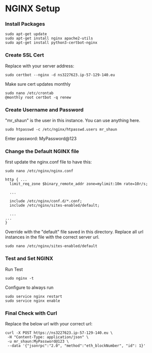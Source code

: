 # NGINX Setup

### Install Packages

```shell
sudo apt-get update
sudo apt-get install nginx apache2-utils
sudo apt-get install python3-certbot-nginx
```

### Create SSL Cert

Replace with your server address:

```shell
sudo certbot --nginx -d ns3227623.ip-57-129-140.eu
```

Make sure cert updates monthly

```shell
sudo nano /etc/crontab
@monthly root certbot -q renew
```

### Create Username and Password

"mr_shaun" is the user in this instance. You can use anything here.

```shell
sudo htpasswd -c /etc/nginx/htpasswd.users mr_shaun
```

Enter password: MyPassword@123

### Change the Default NGINX file

first update the nginx.conf file to have this:

```shell
sudo nano /etc/nginx/nginx.conf
```

```text
http { ...
  limit_req_zone $binary_remote_addr zone=mylimit:10m rate=10r/s;

  ...

  include /etc/nginx/conf.d/*.conf;
  include /etc/nginx/sites-enabled/default;

  ...
...
}
```

Override with the "default" file saved in this directory. Replace all url instances in the file with the correct server url.

```shell
sudo nano /etc/nginx/sites-enabled/default
```

### Test and Set NGINX

Run Test

```shell
sudo nginx -t
```

Configure to always run

```shell
sudo service nginx restart
sudo service nginx enable
```

### Final Check with Curl

Replace the below url with your correct url:

```text
curl -X POST https://ns3227623.ip-57-129-140.eu \
 -H "Content-Type: application/json" \
 -u mr_shaun:MyPassword@123 \
 --data '{"jsonrpc":"2.0", "method":"eth_blockNumber", "id": 1}'
```
